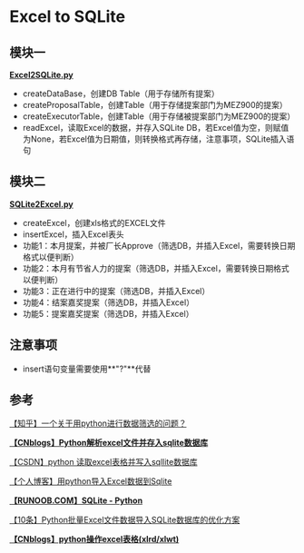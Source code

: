 Excel to SQLite
===
模块一
---
[**Excel2SQLite.py**](https://github.com/Charles-Miao/SimpleScript-Python/tree/master/xlsx2sqlite/Excel2sqlite.py)

- createDataBase，创建DB Table（用于存储所有提案）
- createProposalTable，创建Table（用于存储提案部门为MEZ900的提案）
- createExecutorTable，创建Table（用于存储被提案部门为MEZ900的提案）
- readExcel，读取Excel的数据，并存入SQLite DB，若Excel值为空，则赋值为None，若Excel值为日期值，则转换格式再存储，注意事项，SQLite插入语句

模块二
---
[**SQLite2Excel.py**](https://github.com/Charles-Miao/SimpleScript-Python/tree/master/xlsx2sqlite/SQLite2Excel.py)

- createExcel，创建xls格式的EXCEL文件
- insertExcel，插入Excel表头
- 功能1：本月提案，并被厂长Approve（筛选DB，并插入Excel，需要转换日期格式以便判断）
- 功能2：本月有节省人力的提案（筛选DB，并插入Excel，需要转换日期格式以便判断）
- 功能3：正在进行中的提案（筛选DB，并插入Excel）
- 功能4：结案嘉奖提案（筛选DB，并插入Excel）
- 功能5：提案嘉奖提案（筛选DB，并插入Excel）

注意事项
---
- insert语句变量需要使用**"?"**代替

参考
---
[【知乎】一个关于用python进行数据筛选的问题？](https://www.zhihu.com/question/45504799)

**[【CNblogs】Python解析excel文件并存入sqlite数据库](http://www.cnblogs.com/ybjourney/p/5523878.html)**

[【CSDN】python 读取excel表格并写入sqllite数据库](http://blog.csdn.net/cyrabbit/article/details/7634686)

[【个人博客】用python导入Excel数据到Sqlite](http://blog.jonathan-li.cn/post/blog/2014-10-26-using-python-to-import-data-from-excel-to-sqlite)

**[【RUNOOB.COM】SQLite - Python](http://www.runoob.com/sqlite/sqlite-python.html)**

[【10条】Python批量Excel文件数据导入SQLite数据库的优化方案](http://www.10tiao.com/html/383/201702/2247484174/1.html)

**[【CNblogs】python操作excel表格(xlrd/xlwt)](http://www.cnblogs.com/zhoujie/p/python18.html)**